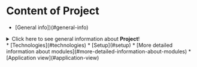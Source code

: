 # Content of Project
* [General info])(#general-info)
<details>
<summary>Click here to see general information about <b>Project</b>!</summary>
<b>Lorem ipsum</b>. Lorem ipsumLorem ipsumLorem ipsumLorem ipsumLorem
ipsumLorem ipsumLorem ipsumLorem ipsumLorem ipsumLorem ipsumLorem ipsumLorem
</details>
* [Technologies](#technologies)
* [Setup](#setup)
* [More detailed information about modules](#more-detailed-information-about-modules)
* [Application view](#application-view)
